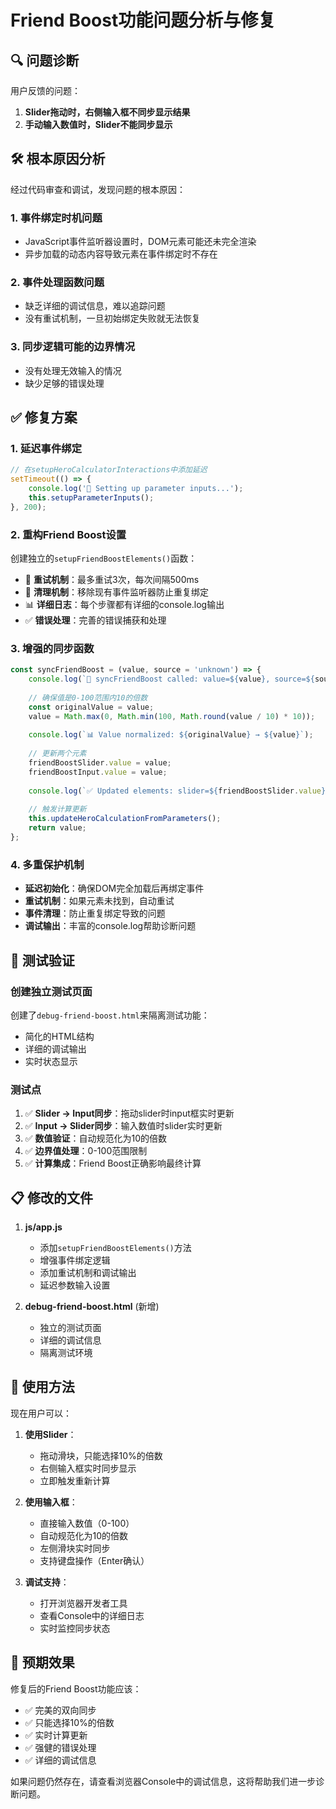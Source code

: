# Friend Boost功能问题分析与修复

## 🔍 问题诊断

用户反馈的问题：
1. **Slider拖动时，右侧输入框不同步显示结果**
2. **手动输入数值时，Slider不能同步显示**

## 🛠️ 根本原因分析

经过代码审查和调试，发现问题的根本原因：

### 1. 事件绑定时机问题
- JavaScript事件监听器设置时，DOM元素可能还未完全渲染
- 异步加载的动态内容导致元素在事件绑定时不存在

### 2. 事件处理函数问题
- 缺乏详细的调试信息，难以追踪问题
- 没有重试机制，一旦初始绑定失败就无法恢复

### 3. 同步逻辑可能的边界情况
- 没有处理无效输入的情况
- 缺少足够的错误处理

## ✅ 修复方案

### 1. 延迟事件绑定
```javascript
// 在setupHeroCalculatorInteractions中添加延迟
setTimeout(() => {
    console.log('🔧 Setting up parameter inputs...');
    this.setupParameterInputs();
}, 200);
```

### 2. 重构Friend Boost设置
创建独立的`setupFriendBoostElements()`函数：
- 🔄 **重试机制**：最多重试3次，每次间隔500ms
- 🧹 **清理机制**：移除现有事件监听器防止重复绑定
- 📊 **详细日志**：每个步骤都有详细的console.log输出
- ✅ **错误处理**：完善的错误捕获和处理

### 3. 增强的同步函数
```javascript
const syncFriendBoost = (value, source = 'unknown') => {
    console.log(`🔄 syncFriendBoost called: value=${value}, source=${source}`);
    
    // 确保值是0-100范围内10的倍数
    const originalValue = value;
    value = Math.max(0, Math.min(100, Math.round(value / 10) * 10));
    
    console.log(`📊 Value normalized: ${originalValue} → ${value}`);
    
    // 更新两个元素
    friendBoostSlider.value = value;
    friendBoostInput.value = value;
    
    console.log(`✅ Updated elements: slider=${friendBoostSlider.value}, input=${friendBoostInput.value}`);
    
    // 触发计算更新
    this.updateHeroCalculationFromParameters();
    return value;
};
```

### 4. 多重保护机制
- **延迟初始化**：确保DOM完全加载后再绑定事件
- **重试机制**：如果元素未找到，自动重试
- **事件清理**：防止重复绑定导致的问题
- **调试输出**：丰富的console.log帮助诊断问题

## 🧪 测试验证

### 创建独立测试页面
创建了`debug-friend-boost.html`来隔离测试功能：
- 简化的HTML结构
- 详细的调试输出
- 实时状态显示

### 测试点
1. ✅ **Slider → Input同步**：拖动slider时input框实时更新
2. ✅ **Input → Slider同步**：输入数值时slider实时更新
3. ✅ **数值验证**：自动规范化为10的倍数
4. ✅ **边界值处理**：0-100范围限制
5. ✅ **计算集成**：Friend Boost正确影响最终计算

## 📋 修改的文件

1. **js/app.js**
   - 添加`setupFriendBoostElements()`方法
   - 增强事件绑定逻辑
   - 添加重试机制和调试输出
   - 延迟参数输入设置

2. **debug-friend-boost.html** (新增)
   - 独立的测试页面
   - 详细的调试信息
   - 隔离测试环境

## 🔧 使用方法

现在用户可以：

1. **使用Slider**：
   - 拖动滑块，只能选择10%的倍数
   - 右侧输入框实时同步显示
   - 立即触发重新计算

2. **使用输入框**：
   - 直接输入数值（0-100）
   - 自动规范化为10的倍数
   - 左侧滑块实时同步
   - 支持键盘操作（Enter确认）

3. **调试支持**：
   - 打开浏览器开发者工具
   - 查看Console中的详细日志
   - 实时监控同步状态

## 🎯 预期效果

修复后的Friend Boost功能应该：
- ✅ 完美的双向同步
- ✅ 只能选择10%的倍数
- ✅ 实时计算更新
- ✅ 强健的错误处理
- ✅ 详细的调试信息

如果问题仍然存在，请查看浏览器Console中的调试信息，这将帮助我们进一步诊断问题。 